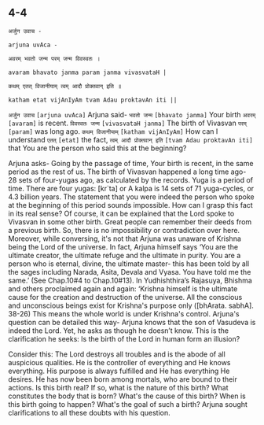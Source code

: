 ## 4-4


```shloka-sa
अर्जुन उवाच -
```
```shloka-sa-hk
arjuna uvAca -
```
```shloka-sa
अवरम् भवतो जन्म परम् जन्म विवस्वतः ।
```
```shloka-sa-hk
avaram bhavato janma param janma vivasvataH |
```
```shloka-sa
कथम् एतत् विजानीयाम् त्वम् आदौ प्रोक्तवान् इति ॥
```
```shloka-sa-hk
katham etat vijAnIyAm tvam Adau proktavAn iti ||
```

`अर्जुन उवाच` `[arjuna uvAca]` Arjuna said- `भवतो जन्म` `[bhavato janma]` Your birth `अवरम्` `[avaram]` is recent. `विवस्वतः जन्म` `[vivasvataH janma]` The birth of Vivasvan `परम्` `[param]` was long ago. `कथम् विजानीयाम्` `[katham vijAnIyAm]` How can I understand `एतत्` `[etat]` the fact, `त्वम् आदौ प्रोक्तवान् इति` `[tvam Adau proktavAn iti]` that You are the person who said this at the beginning?



Arjuna asks- Going by the passage of time, Your birth is recent, in the same period as the rest of us. The birth of Vivasvan happened a long time ago- 28 sets of four-yugas ago, as calculated by the records. 
Yuga is a period of time. There are four yugas: [kr`ta] or 
A kalpa is 14 sets of 71 yuga-cycles, or 4.3 billion years.
The statement that you were indeed the person who spoke at the beginning of this period sounds impossible. How can I grasp this fact in its real sense?
Of course, it can be explained that the Lord spoke to Vivasvan in some other birth. Great people can remember their deeds from a previous birth. So, there is no impossibility or contradiction over here. Moreover, while conversing, it's not that Arjuna was unaware of Krishna being the Lord of the universe. In fact, Arjuna himself says ‘You are the ultimate creator, the ultimate refuge and the ultimate in purity. You are a person who is eternal, divine, the ultimate master- this has been told by all the sages including Narada, Asita, Devala and Vyasa. You have told me the same.’ (See Chap.10#4 to Chap.10#13).
In Yudhishthira’s Rajasuya, Bhishma and others proclaimed again and again: ‘Krishna himself is the ultimate cause for the creation and destruction of the universe. All the conscious and unconscious beings exist for Krishna's purpose only ([bhArata. sabhA]. 38-26)
This means the whole world is under Krishna's control.
Arjuna's question can be detailed this way- Arjuna knows that the son of Vasudeva is indeed the Lord. Yet, he asks as though he doesn’t know. 
This is the clarification he seeks: Is the birth of the Lord in human form an illusion? 



Consider this: The Lord destroys all troubles and is the abode of all auspicious qualities. He is the controller of everything and He knows everything. His purpose is always fulfilled and He has everything He desires. He has now been born among mortals, who are bound to their actions. Is this birth real? If so, what is the nature of this birth? What constitutes the body that is born? What's the cause of this birth? When is this birth going to happen? What's the goal of such a birth?
Arjuna sought clarifications to all these doubts with his question.

